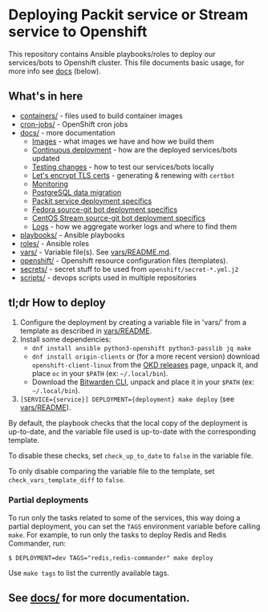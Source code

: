 # Deploying Packit service or Stream service to Openshift

This repository contains Ansible playbooks/roles
to deploy our services/bots to Openshift cluster.
This file documents basic usage, for more info see
[docs](docs/) (below).

## What's in here

- [containers/](containers/) - files used to build container images
- [cron-jobs/](cron-jobs/) - OpenShift cron jobs
- [docs/](docs/) - more documentation
  - [Images](docs/images.md) - what images we have and how we build them
  - [Continuous deployment](docs/continuous-deployment.md) - how are the deployed services/bots updated
  - [Testing changes](docs/testing-changes.md) - how to test our services/bots locally
  - [Let's encrypt TLS certs](docs/tls-certs.md) - generating & renewing with `certbot`
  - [Monitoring](docs/monitoring.md)
  - [PostgreSQL data migration](docs/postgresql-db-upgrade.md)
  - [Packit service deployment specifics](docs/packit-service.md)
  - [Fedora source-git bot deployment specifics](docs/fedora-source-git.md)
  - [CentOS Stream source-git bot deployment specifics](docs/centos-stream-source-git.md)
  - [Logs](docs/logs.md) - how we aggregate worker logs and where to find them
- [playbooks/](playbooks/) - Ansible playbooks
- [roles/](roles/) - Ansible roles
- [vars/](vars/) - Variable file(s). See [vars/README.md](vars/README.md).
- [openshift/](openshift/) - Openshift resource configuration files (templates).
- [secrets/](secrets/) - secret stuff to be used from `openshift/secret-*.yml.j2`
- [scripts/](scripts/) - devops scripts used in multiple repositories

## tl;dr How to deploy

1. Configure the deployment by creating a variable file in 'vars/' from a
   template as described in [vars/README](vars/README.md).
2. Install some dependencies:
   - `dnf install ansible python3-openshift python3-passlib jq make`
   - `dnf install origin-clients` or (for a more recent version) download
     `openshift-client-linux` from the [OKD
     releases](https://github.com/openshift/okd/releases) page, unpack it, and
     place `oc` in your `$PATH` (ex: `~/.local/bin`).
   - Download the [Bitwarden
     CLI](https://bitwarden.com/help/cli/#download-and-install),
     unpack and place it in your `$PATH` (ex: `~/.local/bin`).
3. `[SERVICE={service}] DEPLOYMENT={deployment} make deploy` (see
   [vars/README](vars/README.md)).

By default, the playbook checks that the local copy of the deployment is
up-to-date, and the variable file used is
up-to-date with the corresponding template.

To disable these checks, set `check_up_to_date` to `false` in the
variable file.

To only disable comparing the variable file to the template, set
`check_vars_template_diff` to `false`.

### Partial deployments

To run only the tasks related to some of the services, this way doing a
partial deployment, you can set the `TAGS` environment variable before calling
`make`. For example, to run only the tasks to deploy Redis and Redis
Commander, run:

    $ DEPLOYMENT=dev TAGS="redis,redis-commander" make deploy

Use `make tags` to list the currently available tags.

## See [docs/](docs/) for more documentation.
